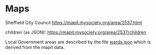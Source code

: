 # Maps

Sheffield City Council
https://mapit.mysociety.org/area/2537.html

children (as JSON):
https://mapit.mysociety.org/area/2537/children

Local Government areas are described by the
file [wards.json](wards.json) which is derived
from the mapit data.
